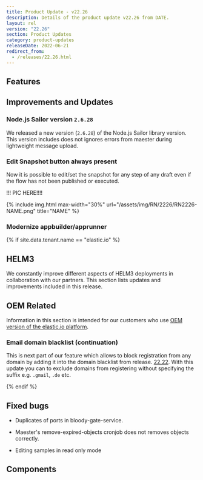 ```yaml
---
title: Product Update - v22.26
description: Details of the product update v22.26 from DATE.
layout: rel
version: "22.26"
section: Product Updates
category: product-updates
releaseDate: 2022-06-21
redirect_from:
  - /releases/22.26.html
---
```


## Features

## Improvements and Updates

### Node.js Sailor version `2.6.28`

We released a new version (`2.6.28`) of the Node.js Sailor library version. This
version includes does not ignores errors from maester during lightweight message upload.

### Edit Snapshot button always present

Now it is possible to edit/set the snapshot for any step of any draft even if the flow has not been published or executed.

!!! PIC HERE!!!!

{% include img.html max-width="30%" url="/assets/img/RN/2226/RN2226-NAME.png" title="NAME" %}


### Modernize appbuilder/apprunner

{% if site.data.tenant.name == "elastic.io" %}

## HELM3

We constantly improve different aspects of HELM3 deployments in collaboration
with our partners. This section lists updates and improvements included in this release.


## OEM Related

Information in this section is intended for our customers who use
[OEM version of the elastic.io platform](https://www.elastic.io/saas-embedded-integration/).

### Email domain blacklist (continuation)

This is next part of our feature which allows to block registration from any domain by adding it into the domain blacklist from release.
[22.22](/releases/22/22#email-domain-blacklist). With this update you can to exclude domains from registering without specifying the suffix e.g. `.gmail`, `.de` etc.

{% endif %}

## Fixed bugs

*   Duplicates of ports in bloody-gate-service.

*   Maester's remove-expired-objects cronjob does not removes objects correctly.

*   Editing samples in read only mode

## Components
